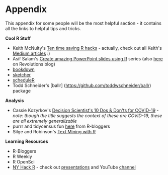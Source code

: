 # Appendix

This appendix for some people will be the most helpful section - it contains all the links to helpful tips and tricks.

**Cool R Stuff**
- Keith McNulty's [Ten time saving R hacks](https://towardsdatascience.com/ten-time-saving-r-hacks-b411add26b96) - actually, check out all Keith's [Medium articles](https://towardsdatascience.com/@keith.mcnulty) :)
- Asif Salam's [Create amazing PowerPoint slides using R](http://asifsalam.github.io/R-and-PowerPoint-Part-1/) series (also [here](https://blog.revolutionanalytics.com/2015/10/programmatically-create-interactive-powerpoint-slides-with-r.html) on Revolutions blog)
- [bookdown](https://bookdown.org/yihui/bookdown/)
- [sketcher](https://htsuda.net/sketcher/)
- [scheduleR](http://theautomatic.net/2020/05/12/how-to-schedule-r-scripts/?utm_source=rss&utm_medium=rss&utm_campaign=how-to-schedule-r-scripts)
- Todd Schneider's [ballr] (https://github.com/toddwschneider/ballr) package


**Analysis**
- Cassie Kozyrkov's [Decision Scientist's 10 Dos & Don'ts for COVID-19](https://towardsdatascience.com/a-decision-scientists-10-dos-don-ts-for-covid-19-805577bccd67) - *note: though the title suggests the context of these are COVID-19, these are all extremely generalizable*
- purrr and tidycensus fun [here](https://www.r-bloggers.com/getting-data-for-every-census-tract-in-the-us-with-purrr-and-tidycensus/) from R-bloggers
- Silge and Robinson's [Text Mining with R](https://www.tidytextmining.com/)


**Learning Resources**
- R-Bloggers
- R Weekly
- R OpenSci
- [NY Hack R](https://nyhackr.org/index.html) - check out [presentations](https://nyhackr.org/presentations.html) and YouTube [channel](https://www.youtube.com/channel/UC2-hKemnrmVCH_29duyJ26A)
